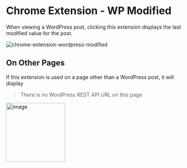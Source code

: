 # Chrome Extension - WP Modified

When viewing a WordPress post, clicking this extension displays the last modified value for the post.

![chrome-extension-wordpress-modified](https://github.com/salcode/chrome-ext-wp-modified/assets/5194588/55f85efe-d85f-4a92-8c14-436de907531d)

## On Other Pages

If this extension is used on a page other than a WordPress post, it will display

> There is no WordPress REST API URL on this page

<img width="161" alt="image" src="https://github.com/salcode/chrome-ext-wp-modified/assets/5194588/524cffd5-02d6-46f0-8d97-a7ad73bc3142">
